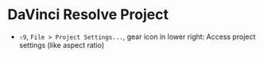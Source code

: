 # DaVinci Resolve Project

- `⇧9`, `File > Project Settings...`, gear icon in lower right: Access project settings (like aspect ratio)
